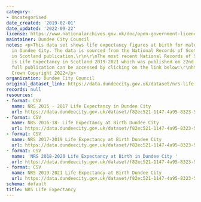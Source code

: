 ```yaml
---
category:
- Uncategorised
date_created: '2019-02-01'
date_updated: '2022-09-22'
license: https://www.nationalarchives.gov.uk/doc/open-government-licence/version/3/
maintainer: Dundee City Council
notes: <p>This data set shows life expectancy figures at birth for males and females
  in Dundee City. The data is sourced from the National Records of Scotland Life Expectancy
  in Scotland publication.\r\n\r\nThe most recent National Records of Scotland publication
  is Life Expectancy in Scotland 2019-2021 which was published on 22nd September 2022.\r\n\r\nThe
  full publication can be accessed by clicking on the link below:\r\nhttps://www.nrscotland.gov.uk/statistics-and-data/statistics/statistics-by-theme/life-expectancy/life-expectancy-in-scotland/2019-2021\r\n\xa9
  Crown Copyright 2022</p>
organization: Dundee City Council
original_dataset_link: https://data.dundeecity.gov.uk/dataset/nrs-life-expectancy
records: null
resources:
- format: CSV
  name: NRS 2015 - 2017 Life Expectancy in Dundee City
  url: https://data.dundeecity.gov.uk/dataset/f82ec521-1147-4a95-8323-5b24bb52d546/resource/2933add3-2d87-4bd4-bf7a-8c5cf30b41f3/download/2015_2017_lifeexp.csv
- format: CSV
  name: NRS 2016-18- Life Expectancy at Birth Dundee City
  url: https://data.dundeecity.gov.uk/dataset/f82ec521-1147-4a95-8323-5b24bb52d546/resource/58a6f4f9-b661-4d79-ba45-36551ef4efe1/download/nrs_2016-2018_life-expectancy.csv
- format: CSV
  name: NRS 2017-2019 Life Expectancy at Birth Dundee City
  url: https://data.dundeecity.gov.uk/dataset/f82ec521-1147-4a95-8323-5b24bb52d546/resource/eb38aed6-4b23-4bf9-a160-c7887bb807c4/download/nrs_life_expectancy1719.csv
- format: CSV
  name: 'NRS 2018-2020 Life Expectancy at Birth in Dundee City '
  url: https://data.dundeecity.gov.uk/dataset/f82ec521-1147-4a95-8323-5b24bb52d546/resource/0015d293-671f-4c5b-91b0-a9891478cd60/download/nrs_life_expectancy_dundee_2018_2020.csv
- format: CSV
  name: NRS 2019-2021 Life Expectancy at Birth Dundee City
  url: https://data.dundeecity.gov.uk/dataset/f82ec521-1147-4a95-8323-5b24bb52d546/resource/2fe76f54-c80e-4963-bc2d-2ab2ff321de9/download/nrs_life_expectancy_dundee_2019_2021.csv
schema: default
title: NRS Life Expectancy
---
```

